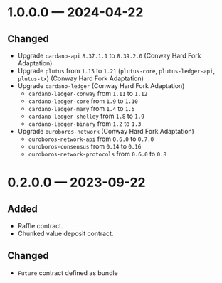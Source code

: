 
<a id='changelog-1.0.0.0'></a>
# 1.0.0.0 — 2024-04-22

## Changed

- Upgrade `cardano-api` `8.37.1.1` to `8.39.2.0` (Conway Hard Fork Adaptation)
- Upgrade `plutus` from `1.15` to `1.21` (`plutus-core`, `plutus-ledger-api`, `plutus-tx`) (Conway Hard Fork Adaptation)
- Upgrade `cardano-ledger` (Conway Hard Fork Adaptation)
    - `cardano-ledger-conway` from `1.11` to `1.12`
    - `cardano-ledger-core` from `1.9` to `1.10`
    - `cardano-ledger-mary` from `1.4` to `1.5`
    - `cardano-ledger-shelley` from `1.8` to `1.9`
    -  `cardano-ledger-binary` from `1.2` to `1.3`
- Upgrade `ouroboros-network` (Conway Hard Fork Adaptation)
    - `ouroboros-network-api` from `0.6.0` to `0.7.0`
    - `ouroboros-consensus` from `0.14` to `0.16`
    - `ouroboros-network-protocols` from `0.6.0` to `0.8`

<a id='changelog-0.2.0.0'></a>
# 0.2.0.0 — 2023-09-22

## Added

- Raffle contract.
- Chunked value deposit contract.

## Changed

- `Future` contract defined as bundle

